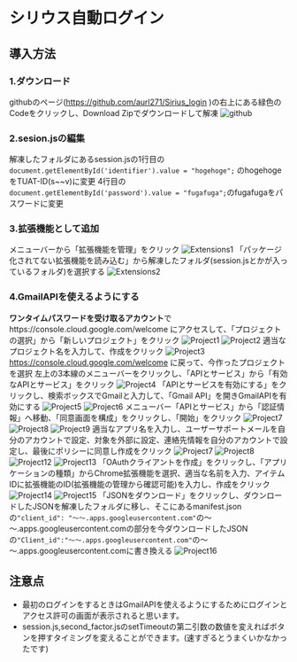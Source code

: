 # シリウス自動ログイン
## 導入方法
### 1.ダウンロード
githubのページ(https://github.com/aurl271/Sirius_login )の右上にある緑色のCodeをクリックし、Download Zipでダウンロードして解凍
![github](images/github.png)
### 2.sesion.jsの編集
解凍したフォルダにあるsession.jsの1行目の` document.getElementById('identifier').value = "hogehoge";` のhogehogeをTUAT-ID(s~~v)に変更
4行目の` document.getElementById('password').value = "fugafuga";`のfugafugaをパスワードに変更
### 3.拡張機能として追加
メニューバーから「拡張機能を管理」をクリック
![Extensions1](images/Extensions1.png)
「パッケージ化されてない拡張機能を読み込む」から解凍したフォルダ(session.jsとかが入っているフォルダ)を選択する
![Extensions2](images/Extensions2.png)
### 4.GmailAPIを使えるようにする
**ワンタイムパスワードを受け取るアカウント**でhttps://console.cloud.google.com/welcome にアクセスして、「プロジェクトの選択」から「新しいプロジェクト」をクリック
![Project1](images/Project1.png)
![Project2](images/Project2.png)
適当なプロジェクト名を入力して、作成をクリック
![Project3](images/Project3.png)
https://console.cloud.google.com/welcome に戻って、今作ったプロジェクトを選択
左上の3本線のメニューバーをクリックし、「APIとサービス」から「有効なAPIとサービス」をクリック
![Project4](images/Project4.png)
「APIとサービスを有効にする」をクリックし、検索ボックスでGmailと入力して、「Gmail API」を開きGmailAPIを有効にする
![Project5](images/Project5.png)
![Project6](images/Project6.png)
メニューバー「APIとサービス」から「認証情報」へ移動、「同意画面を構成」をクリックし、「開始」をクリック
![Project7](images/Project7.png)
![Project8](images/Project8.png)
![Project9](images/Project9.png)
適当なアプリ名を入力し、ユーザーサポートメールを自分のアカウントで設定、対象を外部に設定、連絡先情報を自分のアカウントで設定し、最後にポリシーに同意し作成をクリック
![Project7](images/Project10.png)
![Project8](images/Project11.png)
![Project12](images/Project12.png)
![Project13](images/Project13.png)
「OAuthクライアントを作成」をクリックし、「アプリケーションの種類」からChrome拡張機能を選択、適当な名前を入力、アイテムIDに拡張機能のID(拡張機能の管理から確認可能)を入力し、作成をクリック
![Project14](images/Project14.png)
![Project15](images/Project15.png)
「JSONをダウンロード」をクリックし、ダウンロードしたJSONを解凍したフォルダに移し、そこにあるmanifest.jsonの`"client_id": "～～.apps.googleusercontent.com"`の～～.apps.googleusercontent.comの部分を今ダウンロードしたJSONの`"Client_id":"～～.apps.googleusercontent.com"`の～～.apps.googleusercontent.comに書き換える
![Project16](images/Project16.png)
## 注意点
- 最初のログインをするときはGmailAPIを使えるようにするためにログインとアクセス許可の画面が表示されると思います。
- session.js,second_factor.jsのsetTimeoutの第二引数の数値を変えればボタンを押すタイミングを変えることができます。(速すぎるとうまくいかなかったです)
